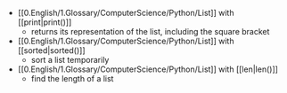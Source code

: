 - [[0.English/1.Glossary/ComputerScience/Python/List]] with [[print|print()]]
	-  returns its representation of the list, including the square bracket
- [[0.English/1.Glossary/ComputerScience/Python/List]] with [[sorted|sorted()]]
	- sort a list temporarily   
- [[0.English/1.Glossary/ComputerScience/Python/List]] with [[len|len()]]
	- find the length of a list  